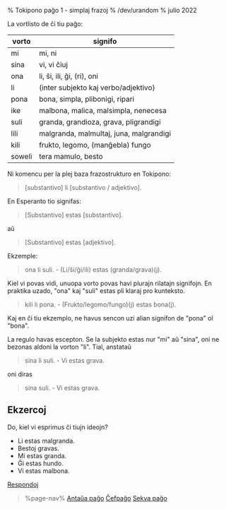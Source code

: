 % Tokipono paĝo 1 - simplaj frazoj
% /dev/urandom
% julio 2022

La vortlisto de ĉi tiu paĝo:

| vorto | signifo                                |
|-------|----------------------------------------|
| mi    | mi, ni                                 |
| sina  | vi, vi ĉiuj                            |
| ona   | li, ŝi, ili, ĝi, (ri), oni             |
| li    | (inter subjekto kaj verbo/adjektivo)   |
| pona  | bona, simpla, plibonigi, ripari        |
| ike   | malbona, malica, malsimpla, nenecesa   |
| suli  | granda, grandioza, grava, pligrandigi  |
| lili  | malgranda, malmultaj, juna, malgrandigi|
| kili  | frukto, legomo, (manĝebla) fungo       |
| soweli| tera mamulo, besto                     |

Ni komencu per la plej baza frazostrukturo en Tokipono:

> [substantivo] li [substantivo / adjektivo].

En Esperanto tio signifas:

> [Substantivo] estas [substantivo].

aŭ 

> [Substantivo] estas [adjektivo].

Ekzemple:

> ona li suli. - (Li/ŝi/ĝi/ili) estas (granda/grava)(j).

Kiel vi povas vidi, unuopa vorto povas havi plurajn rilatajn signifojn. En
praktika uzado, "ona" kaj "suli" estas pli klaraj pro kunteksto.

> kili li pona. - (Frukto/legomo/fungo)(j) estas bona(j).

Kaj en ĉi tiu ekzemplo, ne havus sencon uzi alian signifon de "pona" ol "bona".

La regulo havas escepton. Se la subjekto estas nur "mi" aŭ "sina", oni ne
bezonas aldoni la vorton "li". Tial, anstataŭ

> sina li suli. - Vi estas grava.

oni diras

> sina suli. - Vi estas grava.

## Ekzercoj

Do, kiel vi esprimus ĉi tiujn ideojn?

* Li estas malgranda.
* Bestoj gravas.
* Mi estas granda.
* Ĝi estas hundo.
* Vi estas malbona.

[Respondoj](eo/answers#p1)

> %page-nav%
> [Antaŭa paĝo](eo/0)
> [Ĉefpaĝo](eo)
> [Sekva paĝo](eo/2)
